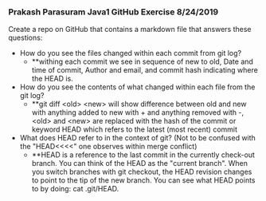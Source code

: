 ### Prakash Parasuram Java1 GitHub Exercise 8/24/2019
Create a repo on GitHub that contains a markdown file that answers these questions:
* How do you see the files changed within each commit from git log?
     - **withing each commit we see in sequence of new to old, Date and time of commit, Author and email, and commit hash indicating where the HEAD is.
* How do you see the contents of what changed within each file from the git log?
     - **git diff \<old\> \<new\> will show difference between old and new with anything added to new with \+ and anything removed with \-, \<old\> and \<new\> are replaced with the hash of the commit or keyword HEAD which refers to the latest (most recent) commit
* What does HEAD refer to in the context of git? (Not to be confused with the "HEAD<<<<" one observes within merge conflict)
     - **HEAD is a reference to the last commit in the currently check-out branch. You can think of the HEAD as the "current branch". When you switch branches with git checkout, the HEAD revision changes to point to the tip of the new branch. You can see what HEAD points to by doing: cat .git/HEAD.

